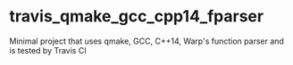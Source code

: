 # travis_qmake_gcc_cpp14_fparser
Minimal project that uses qmake, GCC, C++14, Warp's function parser and is tested by Travis CI
